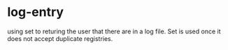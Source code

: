 # log-entry
using set to returing the user that there are in a log file. Set is used once it does not accept duplicate registries.
